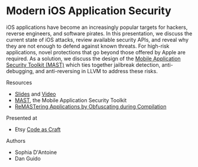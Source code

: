 # Modern iOS Application Security

iOS applications have become an increasingly popular targets for hackers, reverse engineers, and software pirates. In this presentation, we discuss the current state of iOS attacks, review available security APIs, and reveal why they are not enough to defend against known threats. For high-risk applications, novel protections that go beyond those offered by Apple are required. As a solution, we discuss the design of the [Mobile Application Security Toolkit (MAST)](https://www.trailofbits.com/products/#mast) which ties together jailbreak detection, anti-debugging, and anti-reversing in LLVM to address these risks.

Resources
* [Slides](/iOS%20Application%20Security/iOS%20Application%20Security_notes.pdf) and [Video](http://original.livestream.com/etsycodeascraft/video?clipId=pla_d62e2a22-e7b8-4140-9b92-44c41c07c1cb)
* [MAST](https://www.appsecuritytoolkit.com/), the Mobile Application Security Toolkit
* [ReMASTering Applications by Obfuscating during Compilation](https://blog.trailofbits.com/2014/08/20/remastering-applications-by-obfuscating-during-compilation/)

Presented at
* Etsy [Code as Craft](https://codeascraft.com/speakers/sophia-dantoine-modern-application-security-for-ios/) 

Authors
* Sophia D'Antoine
* Dan Guido

